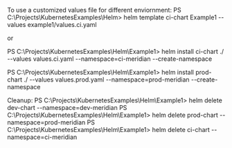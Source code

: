 To use a customized values file for different enviornment:
PS C:\Projects\KubernetesExamples\Helm> helm template ci-chart Example1 --values example1/values.ci.yaml

or 

PS C:\Projects\KubernetesExamples\Helm\Example1> helm install  ci-chart ./ --values values.ci.yaml --namespace=ci-meridian --create-namespace


PS C:\Projects\KubernetesExamples\Helm\Example1> helm install  prod-chart ./ --values values.prod.yaml --namespace=prod-meridian --create-namespace




Cleanup:
PS C:\Projects\KubernetesExamples\Helm\Example1> helm delete dev-chart --namespace=dev-meridian
PS C:\Projects\KubernetesExamples\Helm\Example1> helm delete prod-chart --namespace=prod-meridian
PS C:\Projects\KubernetesExamples\Helm\Example1> helm delete ci-chart --namespace=ci-meridian 